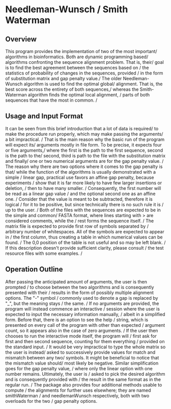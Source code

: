 # Needleman-Wunsch / Smith Waterman
## Overview
This program provides the implementation of two of the most important/ 
algorithms in bioinformatics. Both are dynamic programming based/
algorithms confronting the sequence alignment problem. That is, their/ 
goal is to find the best agreement between the sequences based on /
the statistics of probability of changes in the sequences, provided / 
in the form of substitution matrix and gap penalty value./
The older Needleman-Wunsch algorithm is used to find the optimal global/
alignment. That is, the best score across the entirety of both sequences,/ 
whereas the Smith-Waterman algorithm finds the optimal local alignment, /
parts of both sequences that have the most in common. /
## Usage and Input Format
It can be seen from this brief introduction that a lot of data is required/ 
to make the procedure run properly, which may make passing the arguments/
a bit impractical. /
That is the main reason why the basic run of the program will expect its/
arguments mostly in file form. To be precise, it expects four or five arguments,/
where the first is the path to the first sequence, second is the path to the/
second, third is path to the file with the substitution matrix and finally/
one or two numerical arguments are for the gap penalty value. /
The reason why there are two options where it comes to the gap penalty is that/
while the function of the algorithms is usually demonstrated with a simple /
linear gap, practical use favors an affine gap penalty, because experiments /
show that it is far more likely to have few larger insertions or deletion, /
then to have many smaller. / 
Consequently, the first number will be read as a linear gap value / and 
the optional second one as an affine one. / 
Consider that the value is meant to be subtracted, therefore it is logical /
for it to be positive, but since technically there is no such rule it is /
up to the user. /
Both of the files with the sequences are expected to be in the simple and common/
FASTA format, where lines starting with > are considered comments, while the /
rest forms the sequence itself. /
The matrix file is expected to provide first row of symbols separated by /
arbitrary number of whitespaces. All of the symbols are expected to appear in /
the first column, thus creating a table in which numerical values can be found. /
The 0,0 position of the table is not useful and so may be left blank. /
If this description doesn't provide sufficient clarity, please consult /
the test resource files with some examples. /
## Operation Outline
After passing the anticipated amount of arguments, the user is then prompted /
to choose between the two algorithms and is consequently presented with their /
results in the form of possibly multiple alignment options. The "-" symbol /
commonly used to denote a gap is replaced by "_", but the meaning stays /
the same. /
If no arguments are provided, the program will instead commence an interactive /
session where the user is expected to input the necessary information manually, /
albeit in a simplified form. Before that, there is an option to see the help /
string, which is presented on every call of the program with other than expected /
argument count, so it appears also in the case of zero arguments. /
If the user then chooses to run the interactive mode itself, the program will /
first ask for first and then second sequence, counting for them everything /
provided on the standard input. /
It would be very impractical to type the whole matrix so the user is instead/
asked to successively provide values for match and mismatch between any two/
symbols. It might be beneficial to notice that the mismatch value should/
most likely be negative. Similar simplification goes for the gap penalty value, /
where only the linear option with one number remains. Ultimately, the user is /
asked to pick the desired algorithm and is consequently provided with /
the result in the same format as in the regular run. /
The package also provides four additional methods usable to compute /
the alignments for further uses elsewhere; they are named smithWaterman /
and needlemanWunsch respectively, both with two overloads for the two /
gap penalty options. 
